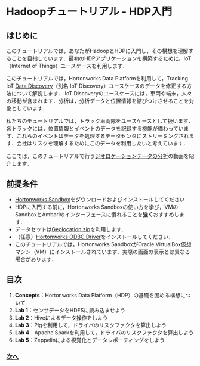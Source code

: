 # Hadoopチュートリアル - HDP入門
## はじめに

このチュートリアルでは，あなたがHadoopとHDPに入門し，その構想を理解することを目指しています．最初のHDPアプリケーションを構築するために，IoT （Internet of Things）ユースケースを利用します．

このチュートリアルでは，Hortonworks Data Platformを利用して，Tracking IoT [Data Discovery](https://hortonworks.com/solutions/advanced-analytic-apps/#data-discovery)（別名 IoT Discovery）ユースケースのデータを修正する方法について解説します．
IoT Discoveryのユースケースには，車両や端末，人々の移動が含まれます．分析は，分析データと位置情報を結びつけさせることを対象としています．

私たちのチュートリアルでは，トラック車両隊をユースケースとして扱います．各トラックには，位置情報とイベントのデータを記録する機能が備わっています．これらのイベントはデータを処理するデータセンタにストリーミングされます．会社はリスクを理解するためにこのデータを利用したいと考えています．

ここでは，このチュートリアルで行う[ジオロケーションデータの分析](http://youtu.be/n8fdYHoEEAM)の動画を紹介します．


## 前提条件
- [Hortonworks Sandbox](https://hortonworks.com/downloads/#sandbox)をダウンロードおよびインストールしてください
- HDPに入門する前に，Hortonworks Sandboxの使い方を学び，VMのSandboxとAmbariのインターフェースに慣れることを**強く**おすすめします．
- データセットは[Geolocation.zip](https://app.box.com/HadoopCrashCourseData)を利用します．
- （任意）[Hortonworks ODBC Driver](http://hortonworks.com/downloads/#addons)をインストールしてください．
- このチュートリアルでは，Hortonworks SandboxがOracle VirtualBox仮想マシン（VM）にインストールされています．実際の画面の表示とは異なる場合があります．


## 目次
1. **Concepts**：Hortonworks Data Platform（HDP）の基礎を固める構想について
2. **Lab 1**：センサデータをHDFSに読み込ませよう
3. **Lab 2**：Hiveによるデータ操作をしよう
4. **Lab 3**：Pigを利用して，ドライバのリスクファクタを算出しよう
5. **Lab 4**：Apache Sparkを利用して，ドライバのリスクファクタを算出しよう
6. **Lab 5**：Zeppelinによる視覚化とデータレポーティングをしよう


### [次へ](tutorial-1.md)

